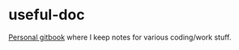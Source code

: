 # useful-doc

[Personal gitbook](https://bblodfon.github.io/useful-doc/) where I keep notes for various coding/work stuff.
